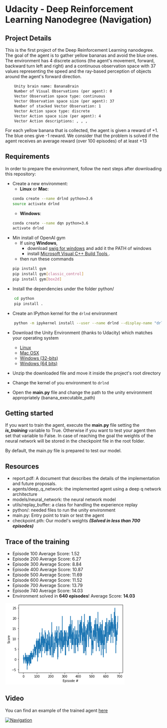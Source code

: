 # Udacity - Deep Reinforcement Learning Nanodegree (Navigation)

## Project Details

This is the first project of the Deep Reinforcement Learning nanodegree. The goal of the agent is to gather yellow bananas and avoid the blue ones. The environment has 4 discrete actions (the agent's movement, forward, backward turn left and right) and a continuous observation space with 37 values representing the speed and the ray-based perception of objects around the agent's forward direction.

        Unity brain name: BananaBrain
        Number of Visual Observations (per agent): 0
        Vector Observation space type: continuous
        Vector Observation space size (per agent): 37
        Number of stacked Vector Observation: 1
        Vector Action space type: discrete
        Vector Action space size (per agent): 4
        Vector Action descriptions: , , , 
        
For each yellow banana that is collected, the agent is given a reward of +1. The blue ones give -1 reward. We consider that the problem is solved if the agent receives an average reward (over 100 episodes) of at least +13
        
## Requirements
In order to prepare the environment, follow the next steps after downloading this repository:
* Create a new environment:
	* __Linux__ or __Mac__: 
	```bash
	conda create --name drlnd python=3.6
	source activate drlnd
	```
	* __Windows__: 
	```bash
	conda create --name dqn python=3.6 
	activate drlnd
	```
* Min install of OpenAI gym
	* If using __Windows__, 
		* download [swig for windows](http://www.swig.org/Doc1.3/Windows.html) and add it the PATH of windows
		* install [ Microsoft Visual C++ Build Tools ](https://visualstudio.microsoft.com/es/downloads/).
	* then run these commands
	```bash
	pip install gym
	pip install gym[classic_control]
	pip install gym[box2d]
	```
* Install the dependencies under the folder python/
```bash
	cd python
	pip install .
```
* Create an IPython kernel for the `drlnd` environment
```bash
	python -m ipykernel install --user --name drlnd --display-name "drlnd"
```
* Download the Unity Environment (thanks to Udacity) which matches your operating system
	* [Linux](https://s3-us-west-1.amazonaws.com/udacity-drlnd/P1/Banana/Banana_Linux.zip)
	* [Mac OSX](https://s3-us-west-1.amazonaws.com/udacity-drlnd/P1/Banana/Banana.app.zip)
	* [Windows (32-bits)](https://s3-us-west-1.amazonaws.com/udacity-drlnd/P1/Banana/Banana_Windows_x86.zip)
	* [Windows (64 bits)](https://s3-us-west-1.amazonaws.com/udacity-drlnd/P1/Banana/Banana_Windows_x86_64.zip)

* Unzip the downloaded file and move it inside the project's root directory
* Change the kernel of you environment to `drlnd`
* Open the **main.py** file and change the path to the unity environment appropriately (banana_executable_path)

## Getting started

If you want to train the agent, execute the **main.py** file setting the ***is_training*** variable to True. Otherwise if you want to test your agent then set that variable to False. 
In case of reaching the goal the weights of the neural network will be stored in the checkpoint file in the root folder.

By default, the main.py file is prepared to test our model.

## Resources

* report.pdf: A document that describes the details of the implementation and future proposals.
* agents/deep_q_network: the implemented agent using a deep q network architecture
* models/neural_network: the neural network model
* utils/replay_buffer: a class for handling the experience replay
* python/: needed files to run the unity environment
* main.py: Entry point to train or test the agent
* checkpoint.pth: Our model's weights ***(Solved in less than 700 episodes)***

## Trace of the training

* Episode 100	Average Score: 1.52
* Episode 200	Average Score: 6.27
* Episode 300	Average Score: 8.84
* Episode 400	Average Score: 10.87
* Episode 500	Average Score: 11.69
* Episode 600	Average Score: 11.52
* Episode 700	Average Score: 13.79
* Episode 740	Average Score: 14.03
* Environment solved in **640 episodes**!	Average Score: **14.03**

![Training](https://github.com/escribano89/bananas-dqn/blob/main/training.png)

## Video

You can find an example of the trained agent [here](https://youtu.be/sDLG-Xxp-l8)

[![Navigation](https://img.youtube.com/vi/sDLG-Xxp-l8/0.jpg)](https://www.youtube.com/watch?v=sDLG-Xxp-l8)
